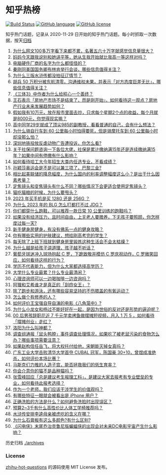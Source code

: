 # 知乎热榜
[![Build Status](https://github.com/ToWeLong/zhihu-hot-questions/workflows/CI/badge.svg)](https://github.com/ToWeLong/zhihu-hot-questions/actions)
[![GitHub language](https://img.shields.io/badge/language-golang-orange.svg)](https://golang.org/)
[![GitHub license](https://img.shields.io/github/license/ToWeLong/zhihu-hot-questions)](https://github.com/ToWeLong/zhihu-hot-questions/blob/main/LICENSE)

知乎热门话题，记录从 2020-11-29 日开始的知乎热门话题。每小时抓取一次数据，按天[归档](./archives)

<!-- BEGIN -->

1. [为什么网文100多万字看下来都不累，名著五六十万字就感觉信息量很大？](https://www.zhihu.com/question/598446077)
1. [妈妈今天跟我说别和她讲平等，她从生我开始就比我高一等这样对吗？](https://www.zhihu.com/question/606630311)
1. [电脑硬件厂商的名字为什么都怪怪的？](https://www.zhihu.com/question/606155778)
1. [秦刚同美国国务卿布林肯举行会谈，哪些信息值得关注？](https://www.zhihu.com/question/607356662)
1. [为什么三版水浒传都没拍征辽情节？](https://www.zhihu.com/question/607219834)
1. [胡兵 50 万积分被东航清零，沟通维权未果，并表示「对方态度巨差无比」，哪些信息值得关注？](https://www.zhihu.com/question/607320882)
1. [《三体3》中作者为什么给程心一个善终？](https://www.zhihu.com/question/392267598)
1. [王石表示「房地产市场不是结束了，而是刚开始」，如何看待这一观点？房地产行业未来发展趋势如何？](https://www.zhihu.com/question/607336662)
1. [假如我有10万元，放在股市里面去炒，只求每个星期2个点的收益，每个月就是8000元，你觉得现实嘛？](https://www.zhihu.com/question/606869857)
1. [高中同学29岁就成了顶尖985的副教授，看看普通的自己，会有什么想法？](https://www.zhihu.com/question/586589709)
1. [为什么骑自行车到 60 公里每小时怕得要死，但是骑摩托车到 60 公里每小时却没那么怕？](https://www.zhihu.com/question/602967888)
1. [深圳地铁投放反虐动物广告遭投诉，你怎么看?](https://www.zhihu.com/question/606913251)
1. [关于社保问题咨询一下各位大佬，社保是累计缴纳满15年还是连续缴纳满15年？如果中间有停缴有什么影响？](https://www.zhihu.com/question/606960029)
1. [如何看待哈工大今年招生大类内任选专业，不看成绩？](https://www.zhihu.com/question/607170513)
1. [孙颖莎奥运会是不是可以兼三项了，巴黎三金?](https://www.zhihu.com/question/603982757)
1. [相比起美联储的降息幅度，为什么国内的利率调整幅度这么小？是出于什么因素考量？](https://www.zhihu.com/question/607031259)
1. [定焦镜头和变焦镜头有什么不同？哪些情况下会更适合使用定焦镜头？](https://www.zhihu.com/question/606511275)
1. [猫吃猫粮的时候，为什么要甩头？](https://www.zhihu.com/question/24762945)
1. [2023 年买手机是买 128G 还是 256G ？](https://www.zhihu.com/question/602238231)
1. [为什么 2023 年的 BLG 怎么打都打不过 JDG？](https://www.zhihu.com/question/607326596)
1. [你们都穿什么跑鞋，可以推荐一款日常 10 公里训练的跑鞋吗？](https://www.zhihu.com/question/602781385)
1. [如果没有经济压力，且时间自由，上无老人要赡养，下无孩子要照顾，你怎样度过每一天?](https://www.zhihu.com/question/602727643)
1. [新手健身房健身，有没有佛系一点的健身攻略？](https://www.zhihu.com/question/606479205)
1. [你有哪些实用的护肤建议，想给刚高考完的学生？](https://www.zhihu.com/question/606135848)
1. [每天除了上班下班就到健身房里锻炼这种生活会不会太枯燥？](https://www.zhihu.com/question/604176674)
1. [为什么越是给孩子讲道理，孩子越不听话？](https://www.zhihu.com/question/598931136)
1. [葡萄牙球迷冲入球场抱起 C 罗，下跪致敬并模仿 C 罗庆祝动作，C 罗微笑回应，如何看待这样的行为？](https://www.zhihu.com/question/607278541)
1. [学历不代表能力，但为什么大家都选择高学历？](https://www.zhihu.com/question/604542110)
1. [大学什么专业最累？什么专业最清闲？](https://www.zhihu.com/question/267634840)
1. [心理咨询师可以一边喝咖啡一边咨询吗？](https://www.zhihu.com/question/605713166)
1. [阿狸和艾希谁才是真正的「刮痧女王」？](https://www.zhihu.com/question/577101438)
1. [除了跑步和游泳，还有哪些容易坚持的不伤膝盖的有氧运动？](https://www.zhihu.com/question/606442415)
1. [怎么做个有修养的人？](https://www.zhihu.com/question/287450097)
1. [如何评价王宝强自导自演的电影《八角笼中》?](https://www.zhihu.com/question/566061816)
1. [为什么小龙女和杨过不能好好在一起，是因为世俗的反对还是形势的逼迫呢？](https://www.zhihu.com/question/605615780)
1. [00 后男孩辞职花近 7 千元学卖烤鱼做摆摊短视频，月入 1 万 5 ，如何看待「摆摊创业」走红？](https://www.zhihu.com/question/606933388)
1. [洛阳为什么叫神都？](https://www.zhihu.com/question/603959982)
1. [调查组通报「鼠头鸭脖」事件调查处理情况，如果吃了被老鼠污染的食物怎么办？哪些事项需要注意？](https://www.zhihu.com/question/607260956)
1. [如果赵构信任岳飞，将大权托付给他，宋朝能灭掉女真吗？](https://www.zhihu.com/question/588618893)
1. [广东工业大学击败清华大学首夺 CUBAL 冠军，陈国豪 30+10，曾煜成准绝杀，如何评价本场比赛？](https://www.zhihu.com/question/607337740)
1. [马斯克们力推的人造子宫，能否拯救我们的低生育率？](https://www.zhihu.com/question/606625465)
1. [你会介意你的猫不是品种猫吗？](https://www.zhihu.com/question/413441565)
1. [张雪峰回应「总是建议考生报理工科」，是建议大家去报考有专业壁垒的专业，如何看待此报考选择？](https://www.zhihu.com/question/606790360)
1. [作为一个老师，我们应该干涉学生的价值观吗？](https://www.zhihu.com/question/606061542)
1. [有哪些特征一眼就会被看出是 iPhone 用户？](https://www.zhihu.com/question/357678200)
1. [正确洗脸的方法是什么？如何避免洗脸时出现误区？](https://www.zhihu.com/question/602604815)
1. [预算2~3千有什么高性价比人体工学椅推荐吗？](https://www.zhihu.com/question/575744998)
1. [水浒传安排李逵母亲被虎吃的含义在哪？](https://www.zhihu.com/question/606386889)
1. [为什么石膏板有这么多颜色?有什么区别?](https://www.zhihu.com/question/601282998)
1. [《闪电侠》末尾乔治克鲁尼版蝙蝠侠的出现会对未来DC电影宇宙产生什么影响？](https://www.zhihu.com/question/607164269)

<!-- END -->

历史归档 [./archives](./archives)


### License
[zhihu-hot-questions](https://github.com/towelong/zhihu-hot-questions) 的源码使用 MIT License 发布。